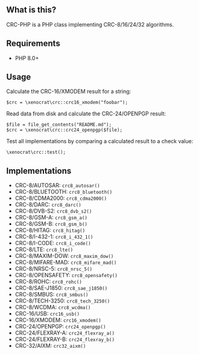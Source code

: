 ## What is this?

CRC-PHP is a PHP class implementing CRC-8/16/24/32 algorithms.

## Requirements

* PHP 8.0+

## Usage

Calculate the CRC-16/XMODEM result for a string:

    $crc = \xenocrat\crc::crc16_xmodem("foobar");

Read data from disk and calculate the CRC-24/OPENPGP result:

    $file = file_get_contents("README.md");
    $crc = \xenocrat\crc::crc24_openpgp($file);

Test all implementations by comparing a calculated result to a check value:

    \xenocrat\crc::test();

## Implementations

* CRC-8/AUTOSAR: `crc8_autosar()`
* CRC-8/BLUETOOTH: `crc8_bluetooth()`
* CRC-8/CDMA2000: `crc8_cdma2000()`
* CRC-8/DARC: `crc8_darc()`
* CRC-8/DVB-S2: `crc8_dvb_s2()`
* CRC-8/GSM-A: `crc8_gsm_a()`
* CRC-8/GSM-B: `crc8_gsm_b()`
* CRC-8/HITAG: `crc8_hitag()`
* CRC-8/I-432-1: `crc8_i_432_1()`
* CRC-8/I-CODE: `crc8_i_code()`
* CRC-8/LTE: `crc8_lte()`
* CRC-8/MAXIM-DOW: `crc8_maxim_dow()`
* CRC-8/MIFARE-MAD: `crc8_mifare_mad()`
* CRC-8/NRSC-5: `crc8_nrsc_5()`
* CRC-8/OPENSAFETY: `crc8_opensafety()`
* CRC-8/ROHC: `crc8_rohc()`
* CRC-8/SAE-J1850: `crc8_sae_j1850()`
* CRC-8/SMBUS: `crc8_smbus()`
* CRC-8/TECH-3250: `crc8_tech_3250()`
* CRC-8/WCDMA: `crc8_wcdma()`
* CRC-16/USB: `crc16_usb()`
* CRC-16/XMODEM: `crc16_xmodem()`
* CRC-24/OPENPGP: `crc24_openpgp()`
* CRC-24/FLEXRAY-A: `crc24_flexray_a()`
* CRC-24/FLEXRAY-B: `crc24_flexray_b()`
* CRC-32/AIXM: `crc32_aixm()`
